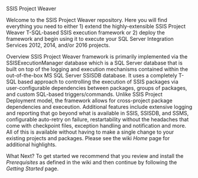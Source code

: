 SSIS Project Weaver

Welcome to the SSIS Project Weaver repository. Here you will find everything you need to either 1) extend the highly-extensible SSIS Project Weaver T-SQL-based SSIS execution framework or 2) deploy the framework and begin using it to execute your SQL Server Integration Services 2012, 2014, and/or 2016 projects. 

Overview
SSIS Project Weaver framework is primarily implemented via the SSISExecutionManager database which is a SQL Server database that is built on top of the logging and execution mechanisms contained within the out-of-the-box MS SQL Server SSISDB database. It uses a completely T-SQL based approach to controlling the execution of SSIS packages via user-configurable dependencies between packages, groups of packages, and custom SQL-based triggers/commands. Unlike SSIS Project Deployment model, the framework allows for cross-project package dependencies and execeution. Additional features include extensive logging and reporting that go beyond what is available in SSIS, SSISDB, and SSMS, configurable auto-retry on failure, restartability without the headaches that come with checkpoint files, exception handling and notification and more. All of this is available without having to make a single change to your existing projects and packages. Please see the wiki *Home* page for additional highlights.

What Next?
To get started we recommend that you review and install the *Prerequisites* as defined in the wiki and then continue by following the *Getting Started* page. 
